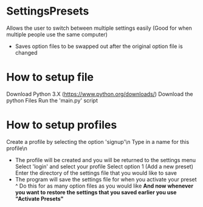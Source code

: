 # SettingsPresets
Allows the user to switch between multiple settings easily (Good for when multiple people use the same computer)
* Saves option files to be swapped out after the original option file is changed

# How to setup file
Download Python 3.X (https://www.python.org/downloads/)
Download the python Files
Run the 'main.py' script

# How to setup profiles
Create a profile by selecting the option 'signup'\n
Type in a name for this profile\n
* The profile will be created and you will be returned to the settings menu
Select 'login' and select your profile
Select option 1 (Add a new preset)
Enter the directory of the settings file that you would like to save
* The program will save the settings file for when you activate your preset
^ Do this for as many option files as you would like
**And now whenever you want to restore the settings that you saved earlier you use "Activate Presets"**
